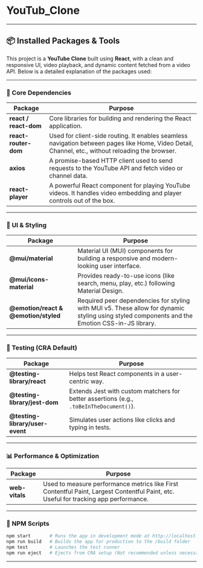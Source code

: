 # YouTub_Clone
---

## 📦 Installed Packages & Tools

This project is a **YouTube Clone** built using **React**, with a clean and responsive UI, video playback, and dynamic content fetched from a video API. Below is a detailed explanation of the packages used:

---

### 🧰 Core Dependencies

| Package               | Purpose                                                                                                                                           |
| --------------------- | ------------------------------------------------------------------------------------------------------------------------------------------------- |
| **react / react-dom** | Core libraries for building and rendering the React application.                                                                                  |
| **react-router-dom**  | Used for client-side routing. It enables seamless navigation between pages like Home, Video Detail, Channel, etc., without reloading the browser. |
| **axios**             | A promise-based HTTP client used to send requests to the YouTube API and fetch video or channel data.                                             |
| **react-player**      | A powerful React component for playing YouTube videos. It handles video embedding and player controls out of the box.                             |

---

### 🎨 UI & Styling

| Package                              | Purpose                                                                                                                                        |
| ------------------------------------ | ---------------------------------------------------------------------------------------------------------------------------------------------- |
| **@mui/material**                    | Material UI (MUI) components for building a responsive and modern-looking user interface.                                                      |
| **@mui/icons-material**              | Provides ready-to-use icons (like search, menu, play, etc.) following Material Design.                                                         |
| **@emotion/react & @emotion/styled** | Required peer dependencies for styling with MUI v5. These allow for dynamic styling using styled components and the Emotion CSS-in-JS library. |

---

### 🧪 Testing (CRA Default)

| Package                         | Purpose                                                                                 |
| ------------------------------- | --------------------------------------------------------------------------------------- |
| **@testing-library/react**      | Helps test React components in a user-centric way.                                      |
| **@testing-library/jest-dom**   | Extends Jest with custom matchers for better assertions (e.g., `.toBeInTheDocument()`). |
| **@testing-library/user-event** | Simulates user actions like clicks and typing in tests.                                 |

---

### 📊 Performance & Optimization

| Package        | Purpose                                                                                                                              |
| -------------- | ------------------------------------------------------------------------------------------------------------------------------------ |
| **web-vitals** | Used to measure performance metrics like First Contentful Paint, Largest Contentful Paint, etc. Useful for tracking app performance. |

---

### 📜 NPM Scripts

```bash
npm start       # Runs the app in development mode at http://localhost:3000
npm run build   # Builds the app for production to the /build folder
npm test        # Launches the test runner
npm run eject   # Ejects from CRA setup (Not recommended unless necessary)
```

---
